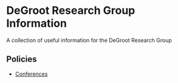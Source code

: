 # DeGroot Research Group Information

A collection of useful information for the DeGroot Research Group

## Policies

- [Conferences](Policies-Conferences.md)
